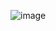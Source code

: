 ![image](https://github.com/GJaradat/bnta_lab_polymorphism/assets/92640386/250a4ec2-1338-411b-9f97-3a0500667b83)
